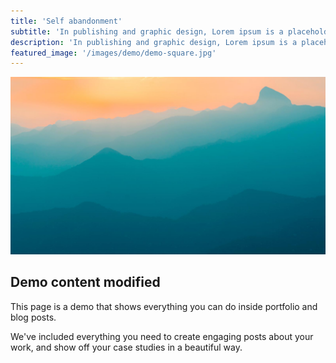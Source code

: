 ```yaml
---
title: 'Self abandonment'
subtitle: 'In publishing and graphic design, Lorem ipsum is a placeholder text commonly used to...'
description: 'In publishing and graphic design, Lorem ipsum is a placeholder text commonly used to...'
featured_image: '/images/demo/demo-square.jpg'
---
```


![](/images/demo/demo-landscape.jpg)

## Demo content modified

This page is a demo that shows everything you can do inside portfolio and blog posts.

We've included everything you need to create engaging posts about your work, and show off your case studies in a beautiful way.
